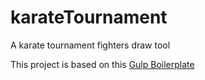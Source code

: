 # karateTournament
A karate tournament fighters draw tool  

This project is based on this [Gulp Boilerplate](https://github.com/juulio/gulpBoilerplate/)
